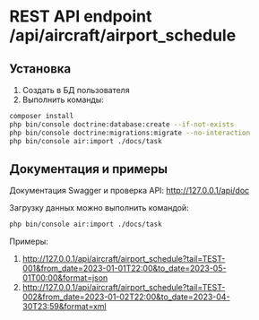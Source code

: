 # REST API endpoint /api/aircraft/airport_schedule

## Установка
1. Создать в БД пользователя
1. Выполнить команды:
```bash
composer install
php bin/console doctrine:database:create --if-not-exists
php bin/console doctrine:migrations:migrate --no-interaction
php bin/console air:import ./docs/task
```

## Документация и примеры

Документация Swagger и проверка API: http://127.0.0.1/api/doc

Загрузку данных можно выполнить командой:
```bash
php bin/console air:import ./docs/task
```

Примеры:
1. http://127.0.0.1/api/aircraft/airport_schedule?tail=TEST-001&from_date=2023-01-01T22:00&to_date=2023-05-01T00:00&format=json
1. http://127.0.0.1/api/aircraft/airport_schedule?tail=TEST-002&from_date=2023-01-02T22:00&to_date=2023-04-30T23:59&format=xml